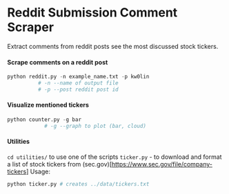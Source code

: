 # Reddit Submission Comment Scraper
Extract comments from reddit posts see the most discussed stock tickers.

#### Scrape comments on a reddit post
```python
python reddit.py -n example_name.txt -p kw0lin
	      # -n --name of output file 
	      # -p --post reddit post id
```

#### Visualize mentioned tickers
```python
python counter.py -g bar
			# -g --graph to plot (bar, cloud)
```

#### Utilities
`cd utilities/` to use one of the scripts
`ticker.py` - to download and format a list of stock tickers from (sec.gov)[https://www.sec.gov/file/company-tickers]
Usage: 
```bash 
python ticker.py # creates ../data/tickers.txt
```
